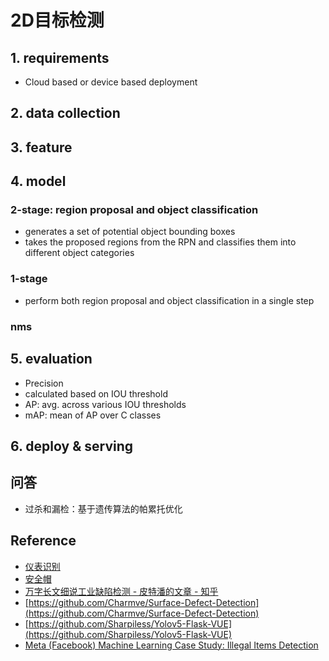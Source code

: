 # 2D目标检测

## 1. requirements
- Cloud based or device based deployment


## 2. data collection


## 3. feature


## 4. model

### 2-stage: region proposal and object classification
- generates a set of potential object bounding boxes
- takes the proposed regions from the RPN and classifies them into different object categories


### 1-stage
- perform both region proposal and object classification in a single step


### nms


## 5. evaluation
- Precision
- calculated based on IOU threshold
- AP: avg. across various IOU thresholds
- mAP: mean of AP over C classes

## 6. deploy & serving


## 问答
- 过杀和漏检：基于遗传算法的帕累托优化


## Reference
- [仪表识别](https://github.com/hjptriplebee/meterReader)
- [安全帽](https://github.com/PeterH0323/Smart_Construction)
- [万字长文细说工业缺陷检测 - 皮特潘的文章 - 知乎](https://zhuanlan.zhihu.com/p/375828501)
- [https://github.com/Charmve/Surface-Defect-Detection](https://github.com/Charmve/Surface-Defect-Detection)
- [https://github.com/Sharpiless/Yolov5-Flask-VUE](https://github.com/Sharpiless/Yolov5-Flask-VUE)
- [Meta (Facebook) Machine Learning Case Study: Illegal Items Detection](https://jayfeng.medium.com/meta-facebook-machine-learning-case-study-illegal-items-detection-b5e5a4e8afd0)

